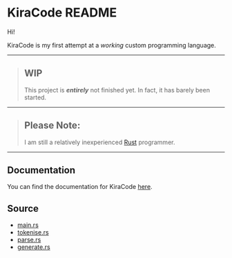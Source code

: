 # KiraCode README

Hi!

KiraCode is my first attempt at a _working_ custom programming language.

---

> ## **WIP**
>
> This project is **_entirely_** not finished yet. In fact, it has barely been started.

---

> ## **Please Note:**
>
> I am still a relatively inexperienced [Rust](https://www.rust-lang.org) programmer.

---

## Documentation

You can find the documentation for KiraCode [here](./docs/introduction.md).

## Source

- [main.rs](./src/main.rs)
- [tokenise.rs](./src/tokenise.rs)
- [parse.rs](./src/parse.rs)
- [generate.rs](./src/generate.rs)
